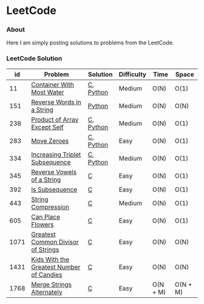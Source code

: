 LeetCode
=========

### About
Here I am simply posting solutions to problems from the LeetCode.

### LeetCode Solution
| id | Problem | Solution | Difficulty | Time | Space |
|----| ------- | -------- | ---------- | ---- | ----- |
| 11|[Container With Most Water](https://leetcode.com/problems/container-with-most-water/?envType=study-plan-v2&envId=leetcode-75)|[C](./src/11_Container_With_Most_Water/11_Container_With_Most_Water.c), [Python](./src/11_Container_With_Most_Water/11_Container_With_Most_Water.py)|Medium|O(N)|O(1)|
| 151|[Reverse Words in a String](https://leetcode.com/problems/reverse-words-in-a-string/description/?envType=study-plan-v2&envId=leetcode-75)|[Python](./src/151_Reverse_Words_in_a_String/151_Reverse_Words_in_a_String.py)|Medium|O(N)|O(N)|
| 238|[Product of Array Except Self](https://leetcode.com/problems/product-of-array-except-self/description/?envType=study-plan-v2&envId=leetcode-75)|[C](./src/238_Product_of_Array_Except_Self/238_Product_of_Array_Except_Self.c), [Python](./src/238_Product_of_Array_Except_Self/238_Product_of_Array_Except_Self.py)|Medium|O(N)|O(1)|
| 283|[Move Zeroes](https://leetcode.com/problems/move-zeroes/description/?envType=study-plan-v2&envId=leetcode-75)|[C](./src/283_Move_Zeroes/283_Move_Zeroes.c), [Python](./src/283_Move_Zeroes/283_Move_Zeroes.py)|Easy|O(N)|O(1)|
| 334|[Increasing Triplet Subsequence](https://leetcode.com/problems/increasing-triplet-subsequence/description/?envType=study-plan-v2&envId=leetcode-75)|[C](./src/334_Increasing_Triplet_Subsequence/334_Increasing_Triplet_Subsequence.c), [Python](./src/334_Increasing_Triplet_Subsequence/334_Increasing_Triplet_Subsequence.py)|Medium|O(N)|O(1)|
| 345|[Reverse Vowels of a String](https://leetcode.com/problems/reverse-vowels-of-a-string/description/?envType=study-plan-v2&envId=leetcode-75)|[C](./src/345_Reverse_Vowels_of_a_String/345_Reverse_Vowels_of_a_String.c)|Easy|O(N)|O(1)|
| 392|[Is Subsequence](https://leetcode.com/problems/is-subsequence/description/?envType=study-plan-v2&envId=leetcode-75)|[C](./src/392_Is_Subsequence/392_Is_Subsequence.c)|Easy|O(N)|O(1)|
| 443|[String Compression](https://leetcode.com/problems/string-compression/description/?envType=study-plan-v2&envId=leetcode-75)|[C](./src/443_String_Compression/443_String_Compression.c)|Medium|O(N)|O(1)|
| 605|[Can Place Flowers](https://leetcode.com/problems/can-place-flowers/description/?envType=study-plan-v2&envId=leetcode-75)|[C](./src/605_Can_Place_Flowers/605_Can_Place_Flowers.c)|Easy|O(N)|O(1)|
| 1071|[Greatest Common Divisor of Strings](https://leetcode.com/problems/greatest-common-divisor-of-strings/description/?envType=study-plan-v2&envId=leetcode-75)|[C](./src/1071_Greatest_Common_Divisor_of_Strings/1071_Greatest_Common_Divisor_of_Strings.c)|Easy|O(N)|O(N)|
| 1431|[Kids With the Greatest Number of Candies](https://leetcode.com/problems/kids-with-the-greatest-number-of-candies/description/?envType=study-plan-v2&envId=leetcode-75)|[C](./src/1431_Kids_With_the_Greatest_Number_of_Candies/1431_Kids_With_the_Greatest_Number_of_Candies.c)|Easy|O(N)|O(N)|
| 1768|[Merge Strings Alternately](https://leetcode.com/problems/merge-strings-alternately/description/?envType=study-plan-v2&envId=leetcode-75)|[C](./src/1768_Merge_Strings_Alternately/1768_Merge_Strings_Alternately.c)|Easy|O(N + M)|O(N + M)|